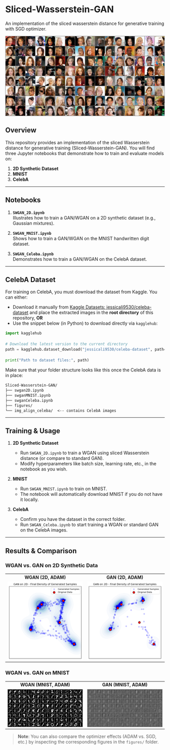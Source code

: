 # Sliced-Wasserstein-GAN
An implementation of the sliced wasserstein distance for generative training with SGD optimizer.

<p align="center">
  <img src="figures/WGAN_Celeba_ADAM.png" width="600" />
</p>

## Overview

This repository provides an implementation of the sliced Wasserstein distance for generative training (Sliced-Wasserstein-GAN). You will find three Jupyter notebooks that demonstrate how to train and evaluate models on:
1. **2D Synthetic Dataset**
2. **MNIST**
3. **CelebA**

---

## Notebooks

1. **`SWGAN_2D.ipynb`**  
   Illustrates how to train a GAN/WGAN on a 2D synthetic dataset (e.g., Gaussian mixtures).

2. **`SWGAN_MNIST.ipynb`**  
   Shows how to train a GAN/WGAN on the MNIST handwritten digit dataset.

3. **`SWGAN_Celeba.ipynb`**  
   Demonstrates how to train a GAN/WGAN on the CelebA dataset.  

---

## CelebA Dataset

For training on CelebA, you must download the dataset from Kaggle. You can either:
- Download it manually from [Kaggle Datasets: jessicali9530/celeba-dataset](https://www.kaggle.com/datasets/jessicali9530/celeba-dataset) and place the extracted images in the **root directory** of this repository, **OR**
- Use the snippet below (in Python) to download directly via `kagglehub`:

```python
import kagglehub

# Download the latest version to the current directory
path = kagglehub.dataset_download("jessicali9530/celeba-dataset", path=".")

print("Path to dataset files:", path)
```

Make sure that your folder structure looks like this once the CelebA data is in place:

```
Sliced-Wasserstein-GAN/
├── swgan2D.ipynb
├── swganMNIST.ipynb
├── swganCeleba.ipynb
├── figures/
└── img_align_celeba/  <-- contains CelebA images
```

---

## Training & Usage

1. **2D Synthetic Dataset**  
   - Run `SWGAN_2D.ipynb` to train a WGAN using sliced Wasserstein distance (or compare to standard GAN).
   - Modify hyperparameters like batch size, learning rate, etc., in the notebook as you wish.

2. **MNIST**  
   - Run `SWGAN_MNIST.ipynb` to train on MNIST.  
   - The notebook will automatically download MNIST if you do not have it locally.

3. **CelebA**  
   - Confirm you have the dataset in the correct folder.  
   - Run `SWGAN_Celeba.ipynb` to start training a WGAN or standard GAN on the CelebA images.

---

## Results & Comparison

### WGAN vs. GAN on 2D Synthetic Data

<table>
  <tr>
    <td align="center"><strong>WGAN (2D, ADAM)</strong></td>
    <td align="center"><strong>GAN (2D, ADAM)</strong></td>
  </tr>
  <tr>
    <td><img src="figures/WGAN_2D_ADAM.png" width="300" /></td>
    <td><img src="figures/GAN_2D_ADAM.png" width="300" /></td>
  </tr>
</table>

### WGAN vs. GAN on MNIST

<table>
  <tr>
    <td align="center"><strong>WGAN (MNIST, ADAM)</strong></td>
    <td align="center"><strong>GAN (MNIST, ADAM)</strong></td>
  </tr>
  <tr>
    <td><img src="figures/WGAN_MNIST_ADAM.png" width="300" /></td>
    <td><img src="figures/GAN_MNIST_ADAM.png" width="300" /></td>
  </tr>
</table>

> **Note**: You can also compare the optimizer effects (ADAM vs. SGD, etc.) by inspecting the corresponding figures in the `figures/` folder.


